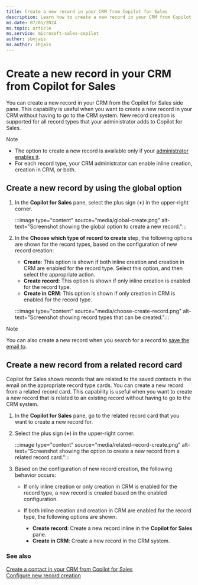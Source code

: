 ```yaml
---
title: Create a new record in your CRM from Copilot for Sales
description: Learn how to create a new record in your CRM from Copilot for Sales.
ms.date: 07/05/2024
ms.topic: article
ms.service: microsoft-sales-copilot
author: sbmjais
ms.author: shjais
---
```


# Create a new record in your CRM from Copilot for Sales

You can create a new record in your CRM from the Copilot for Sales side pane. This capability is useful when you want to create a new record in your CRM without having to go to the CRM system. New record creation is supported for all record types that your administrator adds to Copilot for Sales.

> [!NOTE]
> - The option to create a new record is available only if your [administrator enables it](customize-forms-and-fields.md#configure-new-record-creation).
> - For each record type, your CRM administrator can enable inline creation, creation in CRM, or both.

## Create a new record by using the global option

1. In the **Copilot for Sales** pane, select the plus sign (**+**) in the upper-right corner.

    :::image type="content" source="media/global-create.png" alt-text="Screenshot showing the global option to create a new record.":::

1. In the **Choose which type of record to create** step, the following options are shown for the record types, based on the configuration of new record creation:

    - **Create**: This option is shown if both inline creation and creation in CRM are enabled for the record type. Select this option, and then select the appropriate action.
    - **Create record**: This option is shown if only inline creation is enabled for the record type.
    - **Create in CRM**: This option is shown if only creation in CRM is enabled for the record type.

    :::image type="content" source="media/choose-create-record.png" alt-text="Screenshot showing record types that can be created.":::

> [!NOTE]
> You can also create a new record when you search for a record to [save the email to](save-outlook-activities-crm.md).

## Create a new record from a related record card

Copilot for Sales shows records that are related to the saved contacts in the email on the appropriate record type cards. You can create a new record from a related record card. This capability is useful when you want to create a new record that is related to an existing record without having to go to the CRM system.

1. In the **Copilot for Sales** pane, go to the related record card that you want to create a new record for.
1. Select the plus sign (**+**) in the upper-right corner.

    :::image type="content" source="media/related-record-create.png" alt-text="Screenshot showing the option to create a new record from a related record card.":::

1. Based on the configuration of new record creation, the following behavior occurs:

    - If only inline creation or only creation in CRM is enabled for the record type, a new record is created based on the enabled configuration.
    - If both inline creation and creation in CRM are enabled for the record type, the following options are shown:

        - **Create record**: Create a new record inline in the **Copilot for Sales** pane.
        - **Create in CRM**: Create a new record in the CRM system.

### See also

[Create a contact in your CRM from Copilot for Sales](create-contact-crm-sales-copilot.md)<br>
[Configure new record creation](customize-forms-and-fields.md#configure-new-record-creation)
